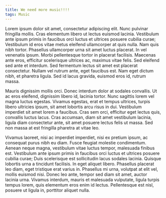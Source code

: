 ```yaml
---
title: We need more music!!!!
tags: Music
---
```



Lorem ipsum dolor sit amet, consectetur adipiscing elit. Nunc pulvinar fringilla mollis. Cras elementum libero ut lectus euismod lacinia. Vestibulum ante ipsum primis in faucibus orci luctus et ultrices posuere cubilia curae; Vestibulum id eros vitae metus eleifend ullamcorper at quis nulla. Nam quis nibh tortor. Phasellus ullamcorper urna sit amet luctus placerat. In vel venenatis ipsum. Morbi pellentesque tortor in placerat facilisis. Maecenas ante eros, efficitur scelerisque ultrices ac, maximus vitae felis. Sed eleifend sed ante et interdum. Sed fermentum lectus sit amet est placerat consectetur. Nullam vel rutrum ante, eget faucibus est. Nam eget dictum nibh, et pharetra ligula. Sed id lacus gravida, euismod eros id, rutrum massa.

Mauris dignissim mollis orci. Donec interdum dolor at sodales convallis. Ut ac eros eleifend, dignissim libero id, lacinia tortor. Nunc sagittis lorem vel magna luctus egestas. Vivamus egestas, erat et tempus ultrices, turpis libero ultricies ipsum, sit amet lobortis arcu risus in dui. Vestibulum imperdiet sit amet lorem a faucibus. Cras sem orci, efficitur eget lectus quis, convallis luctus lacus. Cras accumsan, diam sit amet vestibulum lacinia, ligula diam consectetur ante, sit amet posuere lectus felis ut massa. Sed non massa at est fringilla pharetra at vitae leo.

Vivamus laoreet, nisi ac imperdiet imperdiet, nisi ex pretium ipsum, ac consequat purus nibh eu diam. Fusce feugiat molestie condimentum. Aenean neque magna, vestibulum vitae luctus tempor, malesuada finibus est. Vestibulum ante ipsum primis in faucibus orci luctus et ultrices posuere cubilia curae; Duis scelerisque est sollicitudin lacus sodales lacinia. Quisque lobortis urna a tincidunt facilisis. In eget aliquet libero. Phasellus placerat leo diam, eget tristique erat varius in. Phasellus mi urna, volutpat at elit vel, mollis euismod nisi. Donec leo ante, tempor sed diam sit amet, auctor lacinia urna. Vivamus interdum, mauris et malesuada vulputate, ligula turpis tempus lorem, quis elementum eros enim id lectus. Pellentesque est nisl, posuere ut ligula in, porttitor aliquet nulla.
